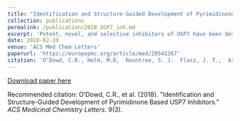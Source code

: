 ```yaml
---
title: "Identification and Structure-Guided Development of Pyrimidinone Based USP7 Inhibitors."
collection: publications
permalink: /publication/2018_USP7_inh.md
excerpt: 'Potent, novel, and selective inhibitors of USP7 have been developed using both rational and structure-guided design enabled by high-resolution cocrystallography. Initial hits were identified via fragment-based screening, scaffold-hopping, and hybridization exercises. Two distinct subseries are described along with associated structure-activity relationship trends, as are initial efforts aimed at developing compounds suitable for in vivo experiments.'
date: 2018-02-20
venue: 'ACS Med Chem Letters'
paperurl: 'https://europepmc.org/article/med/29541367'
citation: 'O’Dowd, C.R., Helm, M.D,  Rountree, S. J.  Flasz, J. T.,  Arkoudis, E.,  Miel, H.,  Hewitt, P. R.,  Jordan, L., Barker, O., Hughes, C.,  Rozycka, E.,  Cassidy, E.,  McClelland, K.,  Odrzywol, E., Page, N., Feutren-Burton, S., Dvorkin, S.,  Gavory, G., and  Harrison, T. (2018). &quot;Identification and Structure-Guided Development of Pyrimidinone Based USP7 Inhibitors &quot; <i>ACS Medicinal Chemistry Letters</i>. 9(3).'
---
```



[Download paper here](https://europepmc.org/article/med/29541367)

Recommended citation: O’Dowd, C.R., et al. (2018). "Identification and Structure-Guided Development of Pyrimidinone Based USP7 Inhibitors." <i>ACS Medicinal Chemistry Letters</i>. 9(3).
